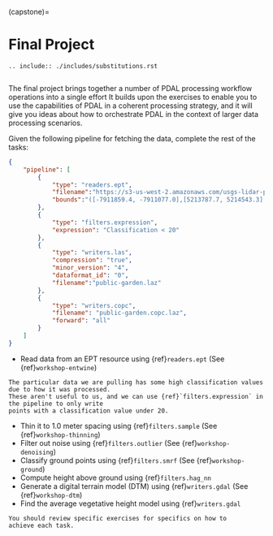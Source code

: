 (capstone)=

# Final Project

```{eval-rst}
.. include:: ./includes/substitutions.rst
```

```{index} capstone, project
```

The final project brings together a number of PDAL processing workflow
operations into a single effort It builds upon the exercises to enable
you to use the capabilities of PDAL in a coherent processing strategy, and it
will give you ideas about how to orchestrate PDAL in the context of larger data
processing scenarios.

Given the following pipeline for fetching the data, complete the rest of the tasks:

```json
{
    "pipeline": [
        {
            "type": "readers.ept",
            "filename":"https://s3-us-west-2.amazonaws.com/usgs-lidar-public/MA_CentralEastern_1_2021/ept.json",
            "bounds":"([-7911859.4, -7911077.0],[5213787.7, 5214543.3],[-40, 400])"
        },
        {
            "type": "filters.expression",
            "expression": "Classification < 20"
        },
        {
            "type": "writers.las",
            "compression": "true",
            "minor_version": "4",
            "dataformat_id": "0",
            "filename":"public-garden.laz"
        },
        {
            "type": "writers.copc",
            "filename": "public-garden.copc.laz",
            "forward": "all"
        }
    ]
}
```

- Read data from an EPT resource using {ref}`readers.ept` (See {ref}`workshop-entwine`)

```{note}
The particular data we are pulling has some high classification values due to how it was processed.
These aren't useful to us, and we can use {ref}`filters.expression` in the pipeline to only write
points with a classification value under 20.
```

- Thin it to 1.0 meter spacing using {ref}`filters.sample` (See {ref}`workshop-thinning`)
- Filter out noise using {ref}`filters.outlier` (See {ref}`workshop-denoising`)
- Classify ground points using {ref}`filters.smrf` (See {ref}`workshop-ground`)
- Compute height above ground using {ref}`filters.hag_nn`
- Generate a digital terrain model (DTM) using {ref}`writers.gdal` (See {ref}`workshop-dtm`)
- Find the average vegetative height model using {ref}`writers.gdal`

```{note}
You should review specific exercises for specifics on how to
achieve each task.
```
